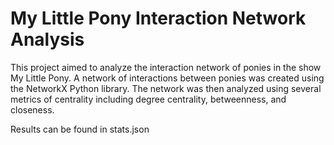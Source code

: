 # My Little Pony Interaction Network Analysis

This project aimed to analyze the interaction network of ponies in the show My Little Pony. A network of interactions between ponies was created using the NetworkX Python library. The network was then analyzed using several metrics of centrality including degree centrality, betweenness, and closeness.

Results can be found in stats.json

